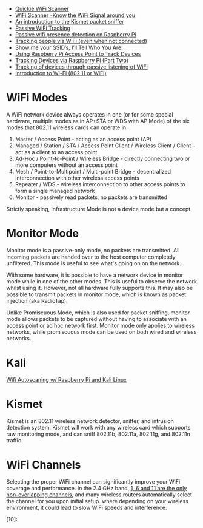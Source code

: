 * [Quickie WiFi Scanner](http://hackaday.com/2016/02/24/quickie-wifi-scanner/)
* [WiFi Scanner -Know the WiFi Signal around you](http://www.seeedstudio.com/recipe/219-wifi-scanner-know-the-wifi-signal-around-you.html)
* [An introduction to the Kismet packet sniffer](https://www.linux.com/news/introduction-kismet-packet-sniffer)
* [Passive WiFi Tracking](http://edwardkeeble.com/2014/02/passive-wifi-tracking/)
* [Passive wifi presence detection on Raspberry Pi](http://umm.io/blog/passive-wifi-tracking.html)
* [Tracking people via WiFi (even when not connected)](https://www.crc.id.au/tracking-people-via-wifi-even-when-not-connected/)
* [Show me your SSID’s, I’ll Tell Who You Are!](https://blog.rootshell.be/2012/01/12/show-me-your-ssids-ill-tell-who-you-are/)
* [Using Raspberry Pi Access Point to Track Devices](https://www.yetanotherblog.com/2014/03/25/using-raspberry-pi-access-point-to-track-devices/)
* [Tracking Devices via Raspberry Pi (Part Two)](https://www.yetanotherblog.com/2014/03/25/tracking-devices-via-raspberry-pi-part-two/)
* [Tracking of devices through passive listening of WiFi](http://developers-club.com/posts/252831/)
* [Introduction to Wi-Fi (802.11 or WiFi)](http://ccm.net/contents/802-introduction-to-wi-fi-802-11-or-wifi)

# WiFi Modes
A WiFi network device always operates in one (or for some special hardware,
multiple modes as in AP+STA or WDS with AP Mode) of the six modes that 802.11 wireless cards can operate in:

1. Master / Access Point - acting as an access point (AP)
1. Managed / Station / STA / Access Point Client / Wireless Client / Client - act as a client to an access point
1. Ad-Hoc / Point-to-Point / Wireless Bridge - directly connecting two or more computers without an access point
1. Mesh / Point-to-Multipoint / Multi-point Bridge - decentralized interconnection with other wireless access points
1. Repeater / WDS - wireless interconnection to other access points to form a single managed network
1. Monitor - passively read packets, no packets are transmitted

Strictly speaking, Infrastructure Mode is not a device mode but a concept.

# Monitor Mode
Monitor mode is a passive-only mode, no packets are transmitted. All incoming packets are handed over to the host computer completely unfiltered. This mode is useful to see what's going on on the network.

With some hardware, it is possible to have a network device in monitor mode while in one of the other modes. This is useful to observe the network whilst using it. However, not all hardware fully supports this. It may also be possible to transmit packets in monitor mode, which is known as packet injection (aka RadioTap).

Unlike Promiscuous Mode, which is also used for packet sniffing, monitor mode allows packets to be captured without having to associate with an access point or ad hoc network first. Monitor mode only applies to wireless networks, while promiscuous mode can be used on both wired and wireless networks.

# Kali
[Wifi Autoscaning w/ Raspberry Pi and Kali Linux](http://cdf123x.blogspot.com/2013/04/wifi-autoscaning-w-raspberry-pi-and.html)

# Kismet
Kismet is an 802.11 wireless network detector, sniffer, and intrusion detection system.
Kismet will work with any wireless card which supports raw monitoring mode,
and can sniff 802.11b, 802.11a, 802.11g, and 802.11n traffic.

# WiFi Channels
Selecting the proper WiFi channel can significantly improve your WiFi coverage and performance.
In the 2.4 GHz band, [1, 6 and 11 are the only non-overlapping channels][01],
and many wireless routers automatically select the channel for you upon initial setup.
where depending on your wireless environment,
it could lead to slow WiFi speeds and interference.



[01]:http://www.extremetech.com/computing/179344-how-to-boost-your-wifi-speed-by-choosing-the-right-channel
[02]:
[03]:
[04]:
[05]:
[06]:
[07]:
[08]:
[09]:
[10]:
